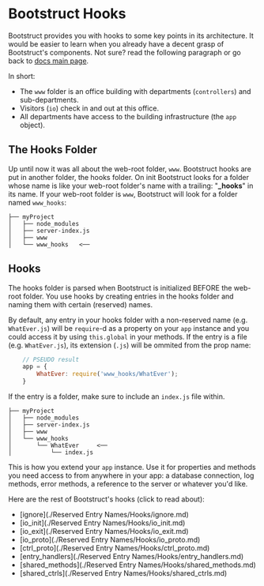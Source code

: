 Bootstruct Hooks
================
Bootstruct provides you with hooks to some key points in its architecture. It would be easier to learn when you already have a decent grasp of Bootstruct's components. Not sure? read the following paragraph or go back to [docs main page](https://github.com/taitulism/Bootstruct/blob/master/README.md).

In short:  
* The `www` folder is an office building with departments (`controllers`) and sub-departments. 
* Visitors (`io`) check in and out at this office. 
* All departments have access to the building infrastructure (the `app` object).




The Hooks Folder
----------------
Up until now it was all about the web-root folder, `www`. Bootstruct hooks are put in another folder, the hooks folder. On init Bootstruct looks for a folder whose name is like your web-root folder's name with a trailing: "**_hooks**" in its name. If your web-root folder is `www`, Bootstruct will look for a folder named `www_hooks`:
```
├── myProject
│   ├── node_modules
│   ├── server-index.js
│   ├── www
│   └── www_hooks   <──
```



Hooks
-----
The hooks folder is parsed when Bootstruct is initialized BEFORE the web-root folder. You use hooks by creating entries in the hooks folder and naming them with certain (reserved) names.

By default, any entry in your hooks folder with a non-reserved name (e.g. `WhatEver.js`) will be `require`-d as a property on your `app` instance and you could access it by using `this.global` in your methods. If the entry is a file (e.g. `WhatEver.js`), its extension (`.js`) will be ommited from the prop name:
``` js
	// PSEUDO result
	app = {
		WhatEver: require('www_hooks/WhatEver');
	}
```
If the entry is a folder, make sure to include an `index.js` file within.
```
├── myProject
│   ├── node_modules
│   ├── server-index.js
│   ├── www
│   └── www_hooks
│       └── WhatEver     <──
│           └── index.js
```
This is how you extend your `app` instance. Use it for properties and methods you need access to from anywhere in your app: a database connection, log methods, error methods, a reference to the server or whatever you'd like.

Here are the rest of Bootstruct's hooks (click to read about):
* [ignore](./Reserved Entry Names/Hooks/ignore.md)
* [io_init](./Reserved Entry Names/Hooks/io_init.md)
* [io_exit](./Reserved Entry Names/Hooks/io_exit.md)
* [io_proto](./Reserved Entry Names/Hooks/io_proto.md)
* [ctrl_proto](./Reserved Entry Names/Hooks/ctrl_proto.md)
* [entry_handlers](./Reserved Entry Names/Hooks/entry_handlers.md)
* [shared_methods](./Reserved Entry Names/Hooks/shared_methods.md)
* [shared_ctrls](./Reserved Entry Names/Hooks/shared_ctrls.md)